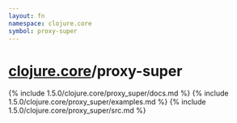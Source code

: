 ```yaml
---
layout: fn
namespace: clojure.core
symbol: proxy-super
---
```


# [clojure.core](../)/proxy-super

{% include 1.5.0/clojure.core/proxy_super/docs.md %}
{% include 1.5.0/clojure.core/proxy_super/examples.md %}
{% include 1.5.0/clojure.core/proxy_super/src.md %}

